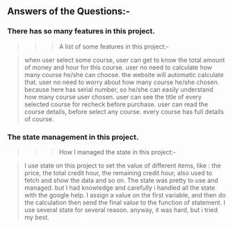 ## Answers of the Questions:-

### There has so many features in this project.

> > > A list of some features in this project:-

> when user select some course, user can get to know the total amount of money and hour for this course.
> user no need to calculate how many course he/she can choose. the website will automatic calculate that.
> user no need to worry about how many course he/she chosen. because here has serial number, so he/she can easily understand how many course user chosen.
> user can see the title of every selected course for recheck before purchase.
> user can read the course details, before select any course. every course has full details of course.

### The state management in this project.

> > > How I managed the state in this project:-

> I use state on this project to set the value of different items, like : the price, the total credit hour, the remaining credit hour, also used to fetch and show the data and so on. The state was pretty to use and managed. but I had knowledge and carefully i handled all the state with the google help. I assign a value on the first variable, and then do the calculation then send the final value to the function of statement. I use several state for several reason. anyway, it was hard, but i tried my best.
